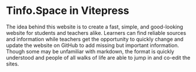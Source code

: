 # Tinfo.Space in Vitepress
The idea behind this website is to create a fast, simple, and good-looking website for students and teachers alike. Learners can find reliable sources and information while teachers get the opportunity to quickly change and update the website on GitHub to add missing but important information. Though some may be unfamiliar with markdown, the format is quickly understood and people of all walks of life are able to jump in and co-edit the sites.
